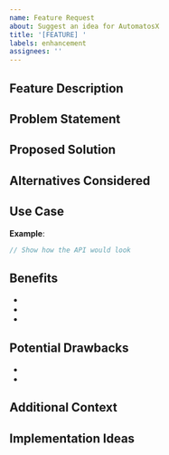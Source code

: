 ```yaml
---
name: Feature Request
about: Suggest an idea for AutomatosX
title: '[FEATURE] '
labels: enhancement
assignees: ''
---
```


## Feature Description

<!-- A clear and concise description of the feature you'd like -->

## Problem Statement

<!-- Is your feature request related to a problem? Please describe. -->
<!-- e.g., "I'm always frustrated when..." -->

## Proposed Solution

<!-- Describe the solution you'd like -->

## Alternatives Considered

<!-- Describe any alternative solutions or features you've considered -->

## Use Case

<!-- Describe how this feature would be used -->

**Example**:

```typescript
// Show how the API would look
```

## Benefits

<!-- What are the benefits of this feature? -->

-
-
-

## Potential Drawbacks

<!-- Are there any potential drawbacks or concerns? -->

-
-

## Additional Context

<!-- Add any other context, screenshots, or examples about the feature request -->

## Implementation Ideas

<!-- Optional: if you have ideas on how to implement this -->
